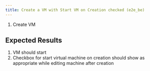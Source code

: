 ```yaml
---
title: Create a VM with Start VM on Creation checked (e2e_be)
---
```

1. Create VM

## Expected Results
1. VM should start
1. Checkbox for start virtual machine on creation should show as appropriate while editing machine after creation
